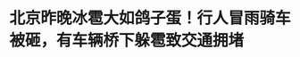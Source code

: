 <!DOCTYPE html>
<html lang="zh-CN">

<head>
    
<title>北京昨晚冰雹大如鸽子蛋！行人冒雨骑车被砸，有车辆桥下躲雹致交通拥堵_腾讯新闻</title>
<meta name="keywords" content="冰雹,北京,北京市气象台,北京市气象局,鸽子蛋,黄色预警信号,交通堵塞">
<meta name="description" content="5月13日晚，北京多地下冰雹，满地都是“鸽子蛋”。有行人冒雨骑车被砸，有车辆桥下躲雹致交通拥堵。还有网友反映不少露天停放车辆挡风玻璃被砸碎，车盖被砸出坑。直径超4厘米！北京多地下冰雹，满地都是“鸽子蛋”。大风+闪电+冰雹北京昨天出现强对流天气13日16时至20时，北京全市平均降水量3.1毫米，城区平均2.2毫米，东北...">
<meta name="author" content="腾讯网">
<meta name="copyright" content="Copyright 1998 - 2025 Tencent. All Rights Reserved">
<meta property="og:type" content="news" />

<meta property="og:title" content="北京昨晚冰雹大如鸽子蛋！行人冒雨骑车被砸，有车辆桥下躲雹致交通拥堵_腾讯新闻" />
<meta property="og:description" content="5月13日晚，北京多地下冰雹，满地都是“鸽子蛋”。有行人冒雨骑车被砸，有车辆桥下躲雹致交通拥堵。还有网友反映不少露天停放车辆挡风玻璃被砸碎，车盖被砸出坑。直径超4厘米！北京多地下冰雹，满地都是“鸽子蛋”。大风+闪电+冰雹北京昨天出现强对流天气13日16时至20时，北京全市平均降水量3.1毫米，城区平均2.2毫米，东北..." />
<meta property="og:url" content="https://news.qq.com/rain/a/20250514A01SN200" />
<meta property="og:image" content="https://inews.gtimg.com/news_ls/OBXAJq_qj9O2r77X1MX7VkSg0hpjJ22ToR6KrS0MOPDkMAA_640330/0" />
<meta property="article:author" content="成都商报红星新闻" />
<meta property="article:published_time" content="2025-05-14 08:07:32" />
<meta property="category" content="weather" />

<meta name="baidu-site-verification" content="jJeIJ5X7pP" />
    <meta charset="utf-8" />
<meta http-equiv="X-UA-Compatible" content="IE=Edge" />
<meta name="viewport" content="width=device-width, initial-scale=1, shrink-to-fit=no" />
<link rel="dns-prefetch" href="mat1.gtimg.com">
<link rel="dns-prefetch" href="i.news.qq.com">
<link rel="shortcut icon" href="https://mat1.gtimg.com/qqcdn/qqindex2021/favicon.ico">
<script nomodule="true" src="https://mat1.gtimg.com/qqcdn/qqindex2021/common-static/20240515201444/core3-37-1.min.js"></script>
<script>
  try {
    if (!window.IntersectionObserver) {
      var observerScript = document.createElement('script');
      observerScript.src = "https://mat1.gtimg.com/qqcdn/qqindex2021/common-static/20241024141058/intersection-observer-polyfill.js";
      document.head.appendChild(observerScript);
    }
  } catch (error) {}
</script>

<script>
  try {
    if (!Element.prototype.scrollTo) {
      var scrollScript = document.createElement('script');
      scrollScript.src = "https://mat1.gtimg.com/qqcdn/qqindex2021/common-static/20241025153001/scroll-behavior-polyfill.js";
      document.head.appendChild(scrollScript);
    }
  } catch (error) {}
</script>
<script>
  try {
    if ('scrollRestoration' in window.history) {
      window.history.scrollRestoration = 'manual';
    }
    window.isPcClient = Boolean(window.electron) && (
      window.navigator.userAgent.indexOf('pc-client') > 0 ||
      window.navigator.userAgent.indexOf('TencentNews') > 0
    );
  } catch {}
</script>
<script>
  try {
    if (window.isPcClient) {
      var bodyStyle = document.createElement('style');
      bodyStyle.innerText = 'body{ zoom: 0.95 }';
      document.head.appendChild(bodyStyle);
    }
  } catch {}
</script>
<script>
  window.DATA = {"url":"https://view.inews.qq.com/a/20250514A01SN200","article_id":"20250514A01SN200","article_type":"0","title":"北京昨晚冰雹大如鸽子蛋！行人冒雨骑车被砸，有车辆桥下躲雹致交通拥堵","desc":"5月13日晚，北京多地下冰雹，满地都是“鸽子蛋”。有行人冒雨骑车被砸，有车辆桥下躲雹致交通拥堵。还有网友反映不少露天停放车辆挡风玻璃被砸碎，车盖被砸出坑。直径超4厘米！北京多地下冰雹，满地都是“鸽子蛋”。大风+闪电+冰雹北京昨天出现强对流天气13日16时至20时，北京全市平均降水量3.1毫米，城区平均2.2毫米，东北...","iNewsRecommendLevel":1,"abstract":"5月13日晚，北京多地下冰雹，满地都是“鸽子蛋”。有行人冒雨骑车被砸，有车辆桥下躲雹致交通拥堵。还有网友反映不少露天停放车辆挡风玻璃被砸碎，车盖被砸出坑。直径超4厘米！北京多地下冰雹，满地都是“鸽子蛋”。大风+闪电+冰雹北京昨天出现强对流天气13日16时至20时，北京全市平均降水量3.1毫米，城区平均2.2毫米，东北...","catalog1":"weather","ad_channel_sign":"news","introduction":"","media":"成都商报红星新闻","media_id":"5082585","pubtime":"2025-05-14 08:07:32","comment_id":"8411628470","political":0,"cmsId":"20250514A01SN200","cms_id":"20250514A01SN200","closeAllAd":0,"closeAllFavorite":false,"originContent":{"directory":{"ai_list":null,"enable":2,"list":null},"text":"\u003c!--NO_AD_ERROR_2--\u003e\u003c!--VIDEO_0--\u003e\u003cP\u003e5月13日晚，北京多地下冰雹，满地都是“鸽子蛋”。有行人冒雨骑车被砸，有车辆桥下躲雹致交通拥堵。还有网友反映不少露天停放车辆挡风玻璃被砸碎，车盖被砸出坑。\u003c/P\u003e\u003cP\u003e\u003c!--IMG_0--\u003e\u003c/P\u003e\u003cP\u003e直径超4厘米！北京多地下冰雹，满地都是“鸽子蛋”。\u003c/P\u003e\u003cP\u003e\u003c!--IMG_1--\u003e\u003c/P\u003e\u003cP\u003e\u003c!--IMG_2--\u003e\u003c/P\u003e\u003cP\u003e\u003c!--IMG_3--\u003e\u003c/P\u003e\u003cP\u003e\u003c!--IMG_4--\u003e\u003c/P\u003e\u003cP\u003e\u003c!--IMG_5--\u003e\u003c/P\u003e\u003cP\u003e\u003c!--IMG_6--\u003e\u003c/P\u003e\u003cP\u003e\u003c!--IMG_7--\u003e\u003c/P\u003e\u003cP\u003e\u003c!--IMG_8--\u003e\u003c/P\u003e\u003cP\u003e\u003c!--IMG_9--\u003e\u003c/P\u003e\u003cP\u003e\u003c!--IMG_10--\u003e\u003c/P\u003e\u003cP\u003e\u003c!--IMG_11--\u003e\u003c/P\u003e\u003cP\u003e\u003c!--IMG_12--\u003e\u003c/P\u003e\u003cP\u003e\u003c!--IMG_13--\u003e\u003c/P\u003e\u003cP\u003e\u003c!--IMG_14--\u003e\u003c/P\u003e\u003c!--PARAGRAPH_0--\u003e\u003c!--NO_AD_0--\u003e\u003cP\u003e\u003cSTRONG\u003e大风+闪电+冰雹\u003c/STRONG\u003e\u003c/P\u003e\u003cP\u003e\u003cSTRONG\u003e北京昨天出现\u003c/STRONG\u003e\u003cSTRONG\u003e\u003c!--SECURE_LINK_BEGIN_0--\u003e强对流天气\u003c!--SECURE_LINK_END_0--\u003e\u003c/STRONG\u003e\u003c/P\u003e\u003cP\u003e\u003c!--IMG_15--\u003e\u003c/P\u003e\u003cP\u003e13日16时至20时，北京全市平均降水量3.1毫米，城区平均2.2毫米，东北部5.8毫米，西北部4.6毫米，西南部1毫米，东南部0.2毫米。最大降水量出现在顺义北孙各庄28.8毫米；最近一小时最大降水量为海淀七王坟18.8毫米。\u003c/P\u003e\u003cP\u003e\u003c!--IMG_16--\u003e\u003c/P\u003e\u003cP\u003e\u003c!--IMG_17--\u003e\u003c/P\u003e\u003c!--PARAGRAPH_1--\u003e\u003c!--NO_AD_1--\u003e\u003cP\u003e北京市气象局官微“气象北京”5月13日20：33的消息，目前强对流回波位于房山北部、门头沟东部、朝阳、丰台、海淀一带，海淀区雷阵雨天气中伴有冰雹，尺寸较大，可能造成雹灾。\u003c/P\u003e\u003cP\u003e多名网友发布的视频显示，当晚21点许，在北京市多条道路上，冰雹如雨点般落下，出于防滑的需要，车辆都在缓慢地行驶。\u003c/P\u003e\u003c!--PARAGRAPH_2--\u003e\u003c!--NO_AD_2--\u003e\u003cP\u003e稍早前，北京市气象台13日15时30分曾发布雷电黄色预警信号：预计13日16时至14日08时，自西向东有雷阵雨天气，局地短时雨强较大，并伴有8级左右短时大风和冰雹，请注意防范。\u003c/P\u003e\u003cP\u003e北京白天气温超30℃，晚间为何下起了冰雹？\u003c/P\u003e\u003cP\u003e@中国气象局当晚这样解释：这是因为，白天较高的气温为冰雹提供了热力驱动的上升气流，而高空冷空气与湿热气流的碰撞则构建了冰雹形成的“冰工厂”。这种“上冷下热”的剧烈对流，加上水汽与动力条件的配合，使得“白天较热，夜间降冰雹”成为可能。此类天气需密切关注短时临近预警，及时采取防护措施。\u003c/P\u003e\u003c!--PARAGRAPH_3--\u003e\u003c!--NO_AD_3--\u003e\u003cP\u003e来源：新闻晨报综合气象北京、北京日报、澎湃新闻、北京时间\u003c/P\u003e\u003c!--NO_AD_4--\u003e\u003c!--PARAGRAPH_4--\u003e","version":"v1"},"originAttribute":{"IMG_0":{"bigOrigUrl":"https://inews.gtimg.com/om_bt/O0Vqet9GOY354yWJSRXV7Vwf2LbIDZRB-goajPizxhHaMAA/0","compressUrl":"https://inews.gtimg.com/om_bt/O0Vqet9GOY354yWJSRXV7Vwf2LbIDZRB-goajPizxhHaMAA/641","desc":"","fullPic":"1","height":480,"imgurl0":"https://inews.gtimg.com/om_bt/O0Vqet9GOY354yWJSRXV7Vwf2LbIDZRB-goajPizxhHaMAA/0","imgurl1000":"https://inews.gtimg.com/om_bt/O0Vqet9GOY354yWJSRXV7Vwf2LbIDZRB-goajPizxhHaMAA/1000","islong":0,"origUrl":"https://inews.gtimg.com/om_bt/O0Vqet9GOY354yWJSRXV7Vwf2LbIDZRB-goajPizxhHaMAA/641","size":101,"style":"width: 100%","thumb":"https://inews.gtimg.com/om_bt/O0Vqet9GOY354yWJSRXV7Vwf2LbIDZRB-goajPizxhHaMAA_181x181s/0","url":"https://inews.gtimg.com/om_bt/O0Vqet9GOY354yWJSRXV7Vwf2LbIDZRB-goajPizxhHaMAA/641","width":641},"IMG_1":{"bigOrigUrl":"https://inews.gtimg.com/om_bt/OOwxcG8sHe-DiCox4myalZ_JpKOKXq__UnCKqOS3K-EaQAA/0","compressUrl":"https://inews.gtimg.com/om_bt/OOwxcG8sHe-DiCox4myalZ_JpKOKXq__UnCKqOS3K-EaQAA/641","desc":"","fullPic":"1","height":1139,"imgurl0":"https://inews.gtimg.com/om_bt/OOwxcG8sHe-DiCox4myalZ_JpKOKXq__UnCKqOS3K-EaQAA/0","imgurl1000":"https://inews.gtimg.com/om_bt/OOwxcG8sHe-DiCox4myalZ_JpKOKXq__UnCKqOS3K-EaQAA/1000","islong":0,"origUrl":"https://inews.gtimg.com/om_bt/OOwxcG8sHe-DiCox4myalZ_JpKOKXq__UnCKqOS3K-EaQAA/641","size":812,"style":"width: 100%","thumb":"https://inews.gtimg.com/om_bt/OOwxcG8sHe-DiCox4myalZ_JpKOKXq__UnCKqOS3K-EaQAA_181x181s/0","url":"https://inews.gtimg.com/om_bt/OOwxcG8sHe-DiCox4myalZ_JpKOKXq__UnCKqOS3K-EaQAA/641","width":641},"IMG_10":{"bigOrigUrl":"https://inews.gtimg.com/om_bt/O4-4D5puBJl2zQY94vT3jNcCszIwoeBxbnZnSAXMJQeHsAA/0","compressUrl":"https://inews.gtimg.com/om_bt/O4-4D5puBJl2zQY94vT3jNcCszIwoeBxbnZnSAXMJQeHsAA/641","desc":"","fullPic":"1","height":1080,"imgurl0":"https://inews.gtimg.com/om_bt/O4-4D5puBJl2zQY94vT3jNcCszIwoeBxbnZnSAXMJQeHsAA/0","imgurl1000":"https://inews.gtimg.com/om_bt/O4-4D5puBJl2zQY94vT3jNcCszIwoeBxbnZnSAXMJQeHsAA/1000","islong":0,"origUrl":"https://inews.gtimg.com/om_bt/O4-4D5puBJl2zQY94vT3jNcCszIwoeBxbnZnSAXMJQeHsAA/641","size":264,"style":"width: 100%","thumb":"https://inews.gtimg.com/om_bt/O4-4D5puBJl2zQY94vT3jNcCszIwoeBxbnZnSAXMJQeHsAA_181x181s/0","url":"https://inews.gtimg.com/om_bt/O4-4D5puBJl2zQY94vT3jNcCszIwoeBxbnZnSAXMJQeHsAA/641","width":608},"IMG_11":{"bigOrigUrl":"https://inews.gtimg.com/om_bt/OY5abhgcWuG8dLsKKCN0n-7PiCrMcNQh3k2i_1GEPfY3YAA/0","compressUrl":"https://inews.gtimg.com/om_bt/OY5abhgcWuG8dLsKKCN0n-7PiCrMcNQh3k2i_1GEPfY3YAA/641","desc":"","fullPic":"1","height":1080,"imgurl0":"https://inews.gtimg.com/om_bt/OY5abhgcWuG8dLsKKCN0n-7PiCrMcNQh3k2i_1GEPfY3YAA/0","imgurl1000":"https://inews.gtimg.com/om_bt/OY5abhgcWuG8dLsKKCN0n-7PiCrMcNQh3k2i_1GEPfY3YAA/1000","islong":0,"origUrl":"https://inews.gtimg.com/om_bt/OY5abhgcWuG8dLsKKCN0n-7PiCrMcNQh3k2i_1GEPfY3YAA/641","size":557,"style":"width: 100%","thumb":"https://inews.gtimg.com/om_bt/OY5abhgcWuG8dLsKKCN0n-7PiCrMcNQh3k2i_1GEPfY3YAA_181x181s/0","url":"https://inews.gtimg.com/om_bt/OY5abhgcWuG8dLsKKCN0n-7PiCrMcNQh3k2i_1GEPfY3YAA/641","width":608},"IMG_12":{"bigOrigUrl":"https://inews.gtimg.com/om_bt/OU5bwcwHR1JbxiPSgPigtx5FbbVdiGnWonLab578UlXncAA/0","compressUrl":"https://inews.gtimg.com/om_bt/OU5bwcwHR1JbxiPSgPigtx5FbbVdiGnWonLab578UlXncAA/641","desc":"","fullPic":"1","height":290,"imgurl0":"https://inews.gtimg.com/om_bt/OU5bwcwHR1JbxiPSgPigtx5FbbVdiGnWonLab578UlXncAA/0","imgurl1000":"https://inews.gtimg.com/om_bt/OU5bwcwHR1JbxiPSgPigtx5FbbVdiGnWonLab578UlXncAA/1000","islong":0,"origUrl":"https://inews.gtimg.com/om_bt/OU5bwcwHR1JbxiPSgPigtx5FbbVdiGnWonLab578UlXncAA/641","size":715,"style":"width: 100%","thumb":"https://inews.gtimg.com/om_bt/OU5bwcwHR1JbxiPSgPigtx5FbbVdiGnWonLab578UlXncAA_181x181s/0","url":"https://inews.gtimg.com/om_bt/OU5bwcwHR1JbxiPSgPigtx5FbbVdiGnWonLab578UlXncAA/641","width":641},"IMG_13":{"bigOrigUrl":"https://inews.gtimg.com/om_bt/OKvZgadDTLOs5a8NTDmIuKdx6CZpWEsu9uCeRKX0k4EOcAA/0","compressUrl":"https://inews.gtimg.com/om_bt/OKvZgadDTLOs5a8NTDmIuKdx6CZpWEsu9uCeRKX0k4EOcAA/641","desc":"","fullPic":"1","height":855,"imgurl0":"https://inews.gtimg.com/om_bt/OKvZgadDTLOs5a8NTDmIuKdx6CZpWEsu9uCeRKX0k4EOcAA/0","imgurl1000":"https://inews.gtimg.com/om_bt/OKvZgadDTLOs5a8NTDmIuKdx6CZpWEsu9uCeRKX0k4EOcAA/1000","islong":0,"origUrl":"https://inews.gtimg.com/om_bt/OKvZgadDTLOs5a8NTDmIuKdx6CZpWEsu9uCeRKX0k4EOcAA/641","size":556,"style":"width: 100%","thumb":"https://inews.gtimg.com/om_bt/OKvZgadDTLOs5a8NTDmIuKdx6CZpWEsu9uCeRKX0k4EOcAA_181x181s/0","url":"https://inews.gtimg.com/om_bt/OKvZgadDTLOs5a8NTDmIuKdx6CZpWEsu9uCeRKX0k4EOcAA/641","width":641},"IMG_14":{"bigOrigUrl":"https://inews.gtimg.com/om_bt/OHT-VK2hVcRmCpFiAzBfCVAkpzLxrBn-cyH1iwynWrpTEAA/0","compressUrl":"https://inews.gtimg.com/om_bt/OHT-VK2hVcRmCpFiAzBfCVAkpzLxrBn-cyH1iwynWrpTEAA/641","desc":"","fullPic":"1","height":714,"imgurl0":"https://inews.gtimg.com/om_bt/OHT-VK2hVcRmCpFiAzBfCVAkpzLxrBn-cyH1iwynWrpTEAA/0","imgurl1000":"https://inews.gtimg.com/om_bt/OHT-VK2hVcRmCpFiAzBfCVAkpzLxrBn-cyH1iwynWrpTEAA/1000","islong":0,"origUrl":"https://inews.gtimg.com/om_bt/OHT-VK2hVcRmCpFiAzBfCVAkpzLxrBn-cyH1iwynWrpTEAA/641","size":613,"style":"width: 100%","thumb":"https://inews.gtimg.com/om_bt/OHT-VK2hVcRmCpFiAzBfCVAkpzLxrBn-cyH1iwynWrpTEAA_181x181s/0","url":"https://inews.gtimg.com/om_bt/OHT-VK2hVcRmCpFiAzBfCVAkpzLxrBn-cyH1iwynWrpTEAA/641","width":641},"IMG_15":{"bigOrigUrl":"https://inews.gtimg.com/om_bt/OFtPefnATn-Y9cmzSD0CUqCg0Fzf-oWHvWtO2xD7PJJZgAA/0","compressUrl":"https://inews.gtimg.com/om_bt/OFtPefnATn-Y9cmzSD0CUqCg0Fzf-oWHvWtO2xD7PJJZgAA/641","desc":"","fullPic":"1","height":361,"imgurl0":"https://inews.gtimg.com/om_bt/OFtPefnATn-Y9cmzSD0CUqCg0Fzf-oWHvWtO2xD7PJJZgAA/0","imgurl1000":"https://inews.gtimg.com/om_bt/OFtPefnATn-Y9cmzSD0CUqCg0Fzf-oWHvWtO2xD7PJJZgAA/1000","islong":0,"origUrl":"https://inews.gtimg.com/om_bt/OFtPefnATn-Y9cmzSD0CUqCg0Fzf-oWHvWtO2xD7PJJZgAA/641","size":339,"style":"width: 100%","thumb":"https://inews.gtimg.com/om_bt/OFtPefnATn-Y9cmzSD0CUqCg0Fzf-oWHvWtO2xD7PJJZgAA_181x181s/0","url":"https://inews.gtimg.com/om_bt/OFtPefnATn-Y9cmzSD0CUqCg0Fzf-oWHvWtO2xD7PJJZgAA/641","width":641},"IMG_16":{"bigOrigUrl":"https://inews.gtimg.com/om_bt/O74B5j4f-F84MTgV8GwxQnL7leABGeTQOezZaadW1TzY8AA/0","compressUrl":"https://inews.gtimg.com/om_bt/O74B5j4f-F84MTgV8GwxQnL7leABGeTQOezZaadW1TzY8AA/641","desc":"","fullPic":"1","height":480,"imgurl0":"https://inews.gtimg.com/om_bt/O74B5j4f-F84MTgV8GwxQnL7leABGeTQOezZaadW1TzY8AA/0","imgurl1000":"https://inews.gtimg.com/om_bt/O74B5j4f-F84MTgV8GwxQnL7leABGeTQOezZaadW1TzY8AA/1000","islong":0,"origUrl":"https://inews.gtimg.com/om_bt/O74B5j4f-F84MTgV8GwxQnL7leABGeTQOezZaadW1TzY8AA/641","size":928,"style":"width: 100%","thumb":"https://inews.gtimg.com/om_bt/O74B5j4f-F84MTgV8GwxQnL7leABGeTQOezZaadW1TzY8AA_181x181s/0","url":"https://inews.gtimg.com/om_bt/O74B5j4f-F84MTgV8GwxQnL7leABGeTQOezZaadW1TzY8AA/641","width":641},"IMG_17":{"bigOrigUrl":"https://inews.gtimg.com/om_bt/O0-8JmcYOVenHCcUdsZj4uMG_1ELYc5JVfU3MprAicxI8AA/0","compressUrl":"https://inews.gtimg.com/om_bt/O0-8JmcYOVenHCcUdsZj4uMG_1ELYc5JVfU3MprAicxI8AA/641","desc":"","fullPic":"1","height":641,"imgurl0":"https://inews.gtimg.com/om_bt/O0-8JmcYOVenHCcUdsZj4uMG_1ELYc5JVfU3MprAicxI8AA/0","imgurl1000":"https://inews.gtimg.com/om_bt/O0-8JmcYOVenHCcUdsZj4uMG_1ELYc5JVfU3MprAicxI8AA/1000","islong":0,"origUrl":"https://inews.gtimg.com/om_bt/O0-8JmcYOVenHCcUdsZj4uMG_1ELYc5JVfU3MprAicxI8AA/641","size":699,"style":"width: 100%","thumb":"https://inews.gtimg.com/om_bt/O0-8JmcYOVenHCcUdsZj4uMG_1ELYc5JVfU3MprAicxI8AA_181x181s/0","url":"https://inews.gtimg.com/om_bt/O0-8JmcYOVenHCcUdsZj4uMG_1ELYc5JVfU3MprAicxI8AA/641","width":641},"IMG_2":{"bigOrigUrl":"https://inews.gtimg.com/om_bt/O2jpVwh1PZz55kdcKBk_EnkldZfcB2Vrrf-qLtkuiqhdoAA/0","compressUrl":"https://inews.gtimg.com/om_bt/O2jpVwh1PZz55kdcKBk_EnkldZfcB2Vrrf-qLtkuiqhdoAA/641","desc":"","fullPic":"1","height":641,"imgurl0":"https://inews.gtimg.com/om_bt/O2jpVwh1PZz55kdcKBk_EnkldZfcB2Vrrf-qLtkuiqhdoAA/0","imgurl1000":"https://inews.gtimg.com/om_bt/O2jpVwh1PZz55kdcKBk_EnkldZfcB2Vrrf-qLtkuiqhdoAA/1000","islong":0,"origUrl":"https://inews.gtimg.com/om_bt/O2jpVwh1PZz55kdcKBk_EnkldZfcB2Vrrf-qLtkuiqhdoAA/641","size":41,"style":"width: 100%","thumb":"https://inews.gtimg.com/om_bt/O2jpVwh1PZz55kdcKBk_EnkldZfcB2Vrrf-qLtkuiqhdoAA_181x181s/0","url":"https://inews.gtimg.com/om_bt/O2jpVwh1PZz55kdcKBk_EnkldZfcB2Vrrf-qLtkuiqhdoAA/641","width":641},"IMG_3":{"bigOrigUrl":"https://inews.gtimg.com/om_bt/OzbBDbE-QNtE_QaNaxcWl2pZq2bpPVeZ08I4gVEYGYSQEAA/0","compressUrl":"https://inews.gtimg.com/om_bt/OzbBDbE-QNtE_QaNaxcWl2pZq2bpPVeZ08I4gVEYGYSQEAA/641","desc":"","fullPic":"1","height":855,"imgurl0":"https://inews.gtimg.com/om_bt/OzbBDbE-QNtE_QaNaxcWl2pZq2bpPVeZ08I4gVEYGYSQEAA/0","imgurl1000":"https://inews.gtimg.com/om_bt/OzbBDbE-QNtE_QaNaxcWl2pZq2bpPVeZ08I4gVEYGYSQEAA/1000","islong":0,"origUrl":"https://inews.gtimg.com/om_bt/OzbBDbE-QNtE_QaNaxcWl2pZq2bpPVeZ08I4gVEYGYSQEAA/641","size":399,"style":"width: 100%","thumb":"https://inews.gtimg.com/om_bt/OzbBDbE-QNtE_QaNaxcWl2pZq2bpPVeZ08I4gVEYGYSQEAA_181x181s/0","url":"https://inews.gtimg.com/om_bt/OzbBDbE-QNtE_QaNaxcWl2pZq2bpPVeZ08I4gVEYGYSQEAA/641","width":641},"IMG_4":{"bigOrigUrl":"https://inews.gtimg.com/om_bt/O1o4T2ovAF-1hrq13VFHi_thVTOsVWoDgDYHSqmYIHSQgAA/0","compressUrl":"https://inews.gtimg.com/om_bt/O1o4T2ovAF-1hrq13VFHi_thVTOsVWoDgDYHSqmYIHSQgAA/641","desc":"","fullPic":"1","height":1080,"imgurl0":"https://inews.gtimg.com/om_bt/O1o4T2ovAF-1hrq13VFHi_thVTOsVWoDgDYHSqmYIHSQgAA/0","imgurl1000":"https://inews.gtimg.com/om_bt/O1o4T2ovAF-1hrq13VFHi_thVTOsVWoDgDYHSqmYIHSQgAA/1000","islong":0,"origUrl":"https://inews.gtimg.com/om_bt/O1o4T2ovAF-1hrq13VFHi_thVTOsVWoDgDYHSqmYIHSQgAA/641","size":465,"style":"width: 100%","thumb":"https://inews.gtimg.com/om_bt/O1o4T2ovAF-1hrq13VFHi_thVTOsVWoDgDYHSqmYIHSQgAA_181x181s/0","url":"https://inews.gtimg.com/om_bt/O1o4T2ovAF-1hrq13VFHi_thVTOsVWoDgDYHSqmYIHSQgAA/641","width":490},"IMG_5":{"bigOrigUrl":"https://inews.gtimg.com/om_bt/OPAHZxt34BCSPc-3k6_MmX3SLqJemTl2aUuQXyGIVx77sAA/0","compressUrl":"https://inews.gtimg.com/om_bt/OPAHZxt34BCSPc-3k6_MmX3SLqJemTl2aUuQXyGIVx77sAA/641","desc":"","fullPic":"1","height":855,"imgurl0":"https://inews.gtimg.com/om_bt/OPAHZxt34BCSPc-3k6_MmX3SLqJemTl2aUuQXyGIVx77sAA/0","imgurl1000":"https://inews.gtimg.com/om_bt/OPAHZxt34BCSPc-3k6_MmX3SLqJemTl2aUuQXyGIVx77sAA/1000","islong":0,"origUrl":"https://inews.gtimg.com/om_bt/OPAHZxt34BCSPc-3k6_MmX3SLqJemTl2aUuQXyGIVx77sAA/641","size":192,"style":"width: 100%","thumb":"https://inews.gtimg.com/om_bt/OPAHZxt34BCSPc-3k6_MmX3SLqJemTl2aUuQXyGIVx77sAA_181x181s/0","url":"https://inews.gtimg.com/om_bt/OPAHZxt34BCSPc-3k6_MmX3SLqJemTl2aUuQXyGIVx77sAA/641","width":641},"IMG_6":{"bigOrigUrl":"https://inews.gtimg.com/om_bt/Ooy35f5Elau_RWNG_84pRjw-NLQJLphFTz9kigHsZzWG8AA/0","compressUrl":"https://inews.gtimg.com/om_bt/Ooy35f5Elau_RWNG_84pRjw-NLQJLphFTz9kigHsZzWG8AA/641","desc":"","fullPic":"1","height":734,"imgurl0":"https://inews.gtimg.com/om_bt/Ooy35f5Elau_RWNG_84pRjw-NLQJLphFTz9kigHsZzWG8AA/0","imgurl1000":"https://inews.gtimg.com/om_bt/Ooy35f5Elau_RWNG_84pRjw-NLQJLphFTz9kigHsZzWG8AA/1000","islong":0,"origUrl":"https://inews.gtimg.com/om_bt/Ooy35f5Elau_RWNG_84pRjw-NLQJLphFTz9kigHsZzWG8AA/641","size":386,"style":"width: 100%","thumb":"https://inews.gtimg.com/om_bt/Ooy35f5Elau_RWNG_84pRjw-NLQJLphFTz9kigHsZzWG8AA_181x181s/0","url":"https://inews.gtimg.com/om_bt/Ooy35f5Elau_RWNG_84pRjw-NLQJLphFTz9kigHsZzWG8AA/641","width":641},"IMG_7":{"bigOrigUrl":"https://inews.gtimg.com/om_bt/Ov5mD3ni-4Z-5-klwOPtaYHpdScTxREpVP0AQWpAtCXPwAA/0","compressUrl":"https://inews.gtimg.com/om_bt/Ov5mD3ni-4Z-5-klwOPtaYHpdScTxREpVP0AQWpAtCXPwAA/641","desc":"","fullPic":"1","height":290,"imgurl0":"https://inews.gtimg.com/om_bt/Ov5mD3ni-4Z-5-klwOPtaYHpdScTxREpVP0AQWpAtCXPwAA/0","imgurl1000":"https://inews.gtimg.com/om_bt/Ov5mD3ni-4Z-5-klwOPtaYHpdScTxREpVP0AQWpAtCXPwAA/1000","islong":0,"origUrl":"https://inews.gtimg.com/om_bt/Ov5mD3ni-4Z-5-klwOPtaYHpdScTxREpVP0AQWpAtCXPwAA/641","size":368,"style":"width: 100%","thumb":"https://inews.gtimg.com/om_bt/Ov5mD3ni-4Z-5-klwOPtaYHpdScTxREpVP0AQWpAtCXPwAA_181x181s/0","url":"https://inews.gtimg.com/om_bt/Ov5mD3ni-4Z-5-klwOPtaYHpdScTxREpVP0AQWpAtCXPwAA/641","width":641},"IMG_8":{"bigOrigUrl":"https://inews.gtimg.com/om_bt/ORUizYURz46DDilwa3hkrBRYW7XrTkca966U-9HwUamQ4AA/0","compressUrl":"https://inews.gtimg.com/om_bt/ORUizYURz46DDilwa3hkrBRYW7XrTkca966U-9HwUamQ4AA/641","desc":"","fullPic":"1","height":1080,"imgurl0":"https://inews.gtimg.com/om_bt/ORUizYURz46DDilwa3hkrBRYW7XrTkca966U-9HwUamQ4AA/0","imgurl1000":"https://inews.gtimg.com/om_bt/ORUizYURz46DDilwa3hkrBRYW7XrTkca966U-9HwUamQ4AA/1000","islong":0,"origUrl":"https://inews.gtimg.com/om_bt/ORUizYURz46DDilwa3hkrBRYW7XrTkca966U-9HwUamQ4AA/641","size":485,"style":"width: 100%","thumb":"https://inews.gtimg.com/om_bt/ORUizYURz46DDilwa3hkrBRYW7XrTkca966U-9HwUamQ4AA_181x181s/0","url":"https://inews.gtimg.com/om_bt/ORUizYURz46DDilwa3hkrBRYW7XrTkca966U-9HwUamQ4AA/641","width":490},"IMG_9":{"bigOrigUrl":"https://inews.gtimg.com/om_bt/OyxWBLYzYyCbgRDiLI7Id-XM8Oiq4IXgau_qu3-h-DyCUAA/0","compressUrl":"https://inews.gtimg.com/om_bt/OyxWBLYzYyCbgRDiLI7Id-XM8Oiq4IXgau_qu3-h-DyCUAA/641","desc":"","fullPic":"1","height":361,"imgurl0":"https://inews.gtimg.com/om_bt/OyxWBLYzYyCbgRDiLI7Id-XM8Oiq4IXgau_qu3-h-DyCUAA/0","imgurl1000":"https://inews.gtimg.com/om_bt/OyxWBLYzYyCbgRDiLI7Id-XM8Oiq4IXgau_qu3-h-DyCUAA/1000","islong":0,"origUrl":"https://inews.gtimg.com/om_bt/OyxWBLYzYyCbgRDiLI7Id-XM8Oiq4IXgau_qu3-h-DyCUAA/641","size":444,"style":"width: 100%","thumb":"https://inews.gtimg.com/om_bt/OyxWBLYzYyCbgRDiLI7Id-XM8Oiq4IXgau_qu3-h-DyCUAA_181x181s/0","url":"https://inews.gtimg.com/om_bt/OyxWBLYzYyCbgRDiLI7Id-XM8Oiq4IXgau_qu3-h-DyCUAA/641","width":641},"VIDEO_0":{"asDownloader":"","asSensitiveNormal":"","aspect":"0.56","card":{"chlid":"5746894","chlname":"直播海南","desc":"直播君为海南广播电视总台旗下王牌民生新闻栏目《直播海南》官方企鹅号，栏目以“弘扬正气，传递爱心”为节目宗旨，为公众提供最新、最快、最权威的新闻资讯，当之无愧是海南最具影响力的新闻品牌！","icon":"http://inews.gtimg.com/newsapp_ls/0/13831261075_200200/0","msgEntry":1,"uin":"ecbd93fab3a9768e0749885a5da88e9c58","update_frequency":"0","vip_desc":"海南广播电视总台《直播海南》栏目官方账号","vip_icon_night":"http://inews.gtimg.com/newsapp_ls/0/14876049528/0","vip_place":"left","vip_type":"30013","vip_icon":"http://inews.gtimg.com/newsapp_ls/0/14876049251/0","vip_type_new":"30013","suid":"8QMf2ntf74AdvDvZ","liveInfo":{"roomID":"1413969668","roomStatus":"2"},"cpLevel":2},"desc":"有一种绝望，是桥洞在眼前却进不去！突降冰雹，多辆车在高架桥下躲避！后方车辆狂按喇叭，想能挤出容身之地！拍摄者：事后发现车上...","duration":"00:19","height":360,"id":"20250514V02LXQ00","img":"https://puui.qpic.cn/vpic_cover/k11410w3pwc/k11410w3pwc_hz.jpg/0","jumpword":"","playmode":1,"playurl":"http://inews.qq.com/webVideo?vid=k11410w3pwc\u0026img=https%3A%2F%2Fpuui.qpic.cn%2Fvpic_cover%2Fk11410w3pwc%2Fk11410w3pwc_hz.jpg%2F0\u0026appver=16.7.1_qqcom_7.2.40","screenType":-1,"style":"","title":"有一种绝望，是桥洞在眼前却进不去！突降冰雹，多辆车在高架桥下躲避！后方车辆狂按喇叭，想能挤出容身之地！拍摄者：事后发现车上...","vid":"k11410w3pwc","videosourcetype":1,"width":640}},"selfDeclare":{},"userAddress":"四川","card":{"chlid":"5082585","chlname":"成都商报红星新闻","desc":"成都传媒集团旗下的新媒体平台。在这里，你能体会深度、看到态度、感受温度。","icon":"http://inews.gtimg.com/newsapp_ls/0/15492913695_200200/0","msgEntry":1,"uin":"ec4e2b1e5379676f6cbe2aad47ff8c73d5","update_frequency":"0","vip_desc":"成都商报红星新闻官方账号","vip_icon_night":"http://inews.gtimg.com/newsapp_ls/0/14876049528/0","vip_place":"left","vip_type":"30013","vip_icon":"http://inews.gtimg.com/newsapp_ls/0/14876049251/0","vip_type_new":"30013","suid":"8QMW235U5YQeuzo=","liveInfo":{"roomID":"1381546010","roomStatus":"2"},"cpLevel":1},"interationCount":{"like":3,"collect":0,"share":37},"payment_info":{},"article_is_pay":false,"payment_column_info_v1":{"is_column_pay":false,"read_count_all":0},"tag_info_item":null,"contentWordsNum":573,"extraProperty":{"FeedbackDetailDisableInsert":1,"zanSkinType":""},"relateWelfare":{},"aiSwitch":true,"isOversize":false,"videoArr":[]};
</script>
<script>
  window.channelInfo = {"channelConfig":{"channelNav":[{"_auto_id":"1","active_alien_img":"","alien_img":"","channel_id":"news_news_home","is_local":"0","link":"https://www.qq.com","name_cn":"首页","name_en":"home"},{"_auto_id":"2","active_alien_img":"","alien_img":"","channel_id":"news_news_top","is_local":"0","link":"","name_cn":"要闻","name_en":"news"},{"_auto_id":"4","active_alien_img":"","alien_img":"","channel_id":"news_news_bj","is_local":"1","link":"","name_cn":"北京","name_en":"bj"},{"_auto_id":"5","active_alien_img":"","alien_img":"","channel_id":"news_news_finance","is_local":"0","link":"","name_cn":"财经","name_en":"finance"},{"_auto_id":"6","active_alien_img":"","alien_img":"","channel_id":"news_news_tech","is_local":"0","link":"","name_cn":"科技","name_en":"tech"},{"_auto_id":"7","active_alien_img":"","alien_img":"","channel_id":"tv","is_local":"0","link":"https://v.qq.com/channel/tv/?ptag=qqnews","name_cn":"电视剧","name_en":"tv"},{"_auto_id":"8","active_alien_img":"","alien_img":"","channel_id":"news_news_qa","is_local":"0","link":"","name_cn":"热问","name_en":"qa"},{"_auto_id":"9","active_alien_img":"","alien_img":"","channel_id":"news_news_ent","is_local":"0","link":"","name_cn":"娱乐","name_en":"ent"},{"_auto_id":"10","active_alien_img":"","alien_img":"","channel_id":"variety","is_local":"0","link":"https://v.qq.com/channel/variety/?ptag=qqnews","name_cn":"综艺","name_en":"variety"},{"_auto_id":"11","active_alien_img":"","alien_img":"","channel_id":"news_news_sports","is_local":"0","link":"","name_cn":"体育","name_en":"sports"},{"_auto_id":"13","active_alien_img":"","alien_img":"","channel_id":"news_news_nba","is_local":"0","link":"","name_cn":"NBA","name_en":"nba"},{"_auto_id":"14","active_alien_img":"","alien_img":"","channel_id":"news_news_world","is_local":"0","link":"","name_cn":"国际","name_en":"world"},{"_auto_id":"15","active_alien_img":"","alien_img":"","channel_id":"news_news_mil","is_local":"0","link":"","name_cn":"军事","name_en":"milite"},{"_auto_id":"16","active_alien_img":"","alien_img":"","channel_id":"news_news_auto","is_local":"0","link":"","name_cn":"汽车","name_en":"auto"},{"_auto_id":"17","active_alien_img":"","alien_img":"","channel_id":"news_news_house","is_local":"0","link":"","name_cn":"房产","name_en":"house"},{"_auto_id":"18","active_alien_img":"","alien_img":"","channel_id":"news_news_edu","is_local":"0","link":"","name_cn":"教育","name_en":"edu"},{"_auto_id":"19","active_alien_img":"","alien_img":"","channel_id":"news_news_antip","is_local":"0","link":"","name_cn":"健康","name_en":"health"},{"_auto_id":"20","active_alien_img":"","alien_img":"","channel_id":"news_news_video","is_local":"0","link":"","name_cn":"视频","name_en":"video"},{"_auto_id":"21","active_alien_img":"","alien_img":"","channel_id":"news_news_game","is_local":"0","link":"","name_cn":"游戏","name_en":"games"},{"_auto_id":"22","active_alien_img":"","alien_img":"","channel_id":"news_news_nchupin","is_local":"0","link":"","name_cn":"眼界","name_en":"chupin"},{"_auto_id":"24","active_alien_img":"","alien_img":"","channel_id":"news_news_football","is_local":"0","link":"","name_cn":"足球","name_en":"football"},{"_auto_id":"25","active_alien_img":"","alien_img":"","channel_id":"news_news_kepu","is_local":"0","link":"","name_cn":"科学","name_en":"kepu"},{"_auto_id":"26","active_alien_img":"","alien_img":"","channel_id":"news_news_digi","is_local":"0","link":"","name_cn":"数码","name_en":"digi"},{"_auto_id":"28","active_alien_img":"","alien_img":"","channel_id":"ymzx","is_local":"0","link":"https://gamer.qq.com/v2/cloudgame/game/96897?ichannel=txxwpc0Ftxxwpc1","name_cn":"元梦之星","name_en":"news_news_ymzx"},{"_auto_id":"31","active_alien_img":"","alien_img":"","channel_id":"movie","is_local":"0","link":"https://v.qq.com/channel/movie/?ptag=qqnews","name_cn":"电影","name_en":"movie"},{"_auto_id":"32","active_alien_img":"","alien_img":"","channel_id":"news_news_esport","is_local":"0","link":"","name_cn":"电竞","name_en":"esport"},{"_auto_id":"34","active_alien_img":"","alien_img":"","channel_id":"news_news_history","is_local":"0","link":"","name_cn":"历史","name_en":"history"},{"_auto_id":"35","active_alien_img":"","alien_img":"","channel_id":"news_news_baby","is_local":"0","link":"","name_cn":"育儿","name_en":"baby"},{"_auto_id":"36","active_alien_img":"","alien_img":"","channel_id":"hbjy","is_local":"0","link":"https://gp.qq.com/act/a20250421mnqlx/news.shtml","name_cn":"和平精英","name_en":"news_news_hbjy"},{"_auto_id":"37","active_alien_img":"","alien_img":"","channel_id":"cloud_gamer","is_local":"0","link":"https://gamer.qq.com/?ichannel=txxwpc0Ftxxwpc1","name_cn":"云游戏","name_en":"cloud_gamer"},{"_auto_id":"38","active_alien_img":"","alien_img":"","channel_id":"news_news_lic","is_local":"0","link":"","name_cn":"理财","name_en":"finance_licai"},{"_auto_id":"39","active_alien_img":"","alien_img":"","channel_id":"news_news_istock","is_local":"0","link":"","name_cn":"股票","name_en":"finance_stock"},{"_auto_id":"40","active_alien_img":"","alien_img":"","channel_id":"ren_min_shi_pin","is_local":"0","link":"https://news.qq.com/omn/author/8QMd3Hld74cbujbY?tab=om_video","name_cn":"人民视频","name_en":"ren_min_shi_pin"},{"_auto_id":"41","active_alien_img":"","alien_img":"","channel_id":"news_news_weather","is_local":"0","link":"https://tianqi.qq.com/index.htm","name_cn":"天气","name_en":"weather"}]}};
</script>
<script>
  window.articleConfig = {"rightConfig":[{"_auto_id":"1","category_key":"default","modules":"{\"moduleList\":[{\"title\":\"作者其他文章\",\"id\":\"user_article\"},{\"title\":\"精选视频\",\"id\":\"video_album\",\"videoType\":\"tag\",\"videoId\":\"aUepxrtchGM=\",\"isSticky\":0},{\"title\":\"下载条\",\"id\":\"download_banner\",\"isSticky\":1},{\"title\":\"热点榜\",\"id\":\"hot_rank_list\",\"isSticky\":1},{\"title\":\"广告推广\",\"id\":\"ssp_ad_module\",\"category\":\"ad_ssp\",\"loid\":\"109\",\"isSticky\":1},{\"title\":\"广告推广位\",\"id\":\"c2s_ad_module\",\"category\":\"right_c2s\",\"path\":\"QQcom_all_Rectangle-1|QQcom_all_Rectangle-2|QQcom_all_Rectangle-3\",\"isSticky\":1}]}"},{"_auto_id":"2","category_key":"ent","modules":"{\"moduleList\":[{\"title\":\"作者其他文章\",\"id\":\"user_article\"},{\"title\":\"精选视频\",\"id\":\"video_album\",\"videoType\":\"tag\",\"videoId\":\"aUepxrtchGM=\"},{\"title\":\"下载条\",\"id\":\"download_banner\",\"isSticky\":1},{\"title\":\"热点榜\",\"id\":\"hot_rank_list\",\"isSticky\":1},{\"title\":\"广告推广\",\"id\":\"ssp_ad_module\",\"category\":\"ad_ssp\",\"loid\":\"109\",\"isSticky\":1},{\"title\":\"广告推广\",\"id\":\"ssp_ad_module\",\"category\":\"ad_ssp\",\"loid\":\"117\",\"isSticky\":1}]}"},{"_auto_id":"3","category_key":"game","modules":"{\"moduleList\":[{\"title\":\"作者其他文章\",\"id\":\"user_article\"},{\"title\":\"精选视频\",\"id\":\"video_album\",\"videoType\":\"tag\",\"videoId\":\"aUepxrtchGM=\"},{\"title\":\"热门游戏\",\"id\":\"recommend_game\",\"isSticky\":0},{\"title\":\"下载条\",\"id\":\"download_banner\",\"isSticky\":1},{\"title\":\"热点榜\",\"id\":\"hot_rank_list\",\"isSticky\":1},{\"title\":\"广告推广\",\"id\":\"ssp_ad_module\",\"category\":\"ad_ssp\",\"loid\":\"109\",\"isSticky\":1},{\"title\":\"广告推广位\",\"id\":\"c2s_ad_module\",\"category\":\"right_c2s\",\"path\":\"QQcom_all_Rectangle-1|QQcom_all_Rectangle-2|QQcom_all_Rectangle-3\",\"isSticky\":1}]}"},{"_auto_id":"4","category_key":"tech","modules":"{\"moduleList\":[{\"title\":\"作者其他文章\",\"id\":\"user_article\"},{\"title\":\"精选视频\",\"id\":\"video_album\",\"videoType\":\"tag\",\"videoId\":\"aUepxrtchGM=\"},{\"title\":\"下载条\",\"id\":\"download_banner\",\"isSticky\":1},{\"title\":\"热点榜\",\"id\":\"hot_rank_list\",\"isSticky\":1},{\"title\":\"广告推广\",\"id\":\"ssp_ad_module\",\"category\":\"ad_ssp\",\"loid\":\"109\",\"isSticky\":1},{\"title\":\"广告推广位\",\"id\":\"c2s_ad_module\",\"category\":\"right_c2s\",\"path\":\"QQcom_all_Rectangle-1|QQcom_all_Rectangle-2|QQcom_all_Rectangle-3\",\"isSticky\":1}]}"},{"_auto_id":"5","category_key":"finance","modules":"{\"moduleList\":[{\"title\":\"作者其他文章\",\"id\":\"user_article\"},{\"title\":\"精选视频\",\"id\":\"video_album\",\"videoType\":\"tag\",\"videoId\":\"aUepxrtchGM=\"},{\"title\":\"下载条\",\"id\":\"download_banner\",\"isSticky\":1},{\"title\":\"热点榜\",\"id\":\"hot_rank_list\",\"isSticky\":1},{\"title\":\"广告推广\",\"id\":\"ssp_ad_module\",\"category\":\"ad_ssp\",\"loid\":\"109\",\"isSticky\":1},{\"title\":\"广告推广位\",\"id\":\"c2s_ad_module\",\"category\":\"right_c2s\",\"path\":\"QQcom_all_Rectangle-1|QQcom_all_Rectangle-2|QQcom_all_Rectangle-3\",\"isSticky\":1}]}"},{"_auto_id":"6","category_key":"news","modules":"{\"moduleList\":[{\"title\":\"作者其他文章\",\"id\":\"user_article\"},{\"title\":\"精选视频\",\"id\":\"video_album\",\"videoType\":\"tag\",\"videoId\":\"aUepxrtchGM=\"},{\"title\":\"下载条\",\"id\":\"download_banner\",\"isSticky\":1},{\"title\":\"热点榜\",\"id\":\"hot_rank_list\",\"isSticky\":1},{\"title\":\"广告推广\",\"id\":\"ssp_ad_module\",\"category\":\"ad_ssp\",\"loid\":\"109\",\"isSticky\":1},{\"title\":\"广告推广位\",\"id\":\"c2s_ad_module\",\"category\":\"right_c2s\",\"path\":\"QQcom_all_Rectangle-1|QQcom_all_Rectangle-2|QQcom_all_Rectangle-3\",\"isSticky\":1}]}"},{"_auto_id":"7","category_key":"fashion","modules":"{\"moduleList\":[{\"title\":\"作者其他文章\",\"id\":\"user_article\"},{\"title\":\"精选视频\",\"id\":\"video_album\",\"videoType\":\"tag\",\"videoId\":\"aUepxrtchGM=\"},{\"title\":\"下载条\",\"id\":\"download_banner\",\"isSticky\":1},{\"title\":\"热点榜\",\"id\":\"hot_rank_list\",\"isSticky\":1},{\"title\":\"广告推广\",\"id\":\"ssp_ad_module\",\"category\":\"ad_ssp\",\"loid\":\"109\",\"isSticky\":1},{\"title\":\"广告推广位\",\"id\":\"c2s_ad_module\",\"category\":\"right_c2s\",\"path\":\"QQcom_all_Rectangle-1|QQcom_all_Rectangle-2|QQcom_all_Rectangle-3\",\"isSticky\":1}]}"},{"_auto_id":"8","category_key":"sports","modules":"{\"moduleList\":[{\"title\":\"作者其他文章\",\"id\":\"user_article\"},{\"title\":\"精选视频\",\"id\":\"video_album\",\"videoType\":\"tag\",\"videoId\":\"aUepxrtchGM=\"},{\"title\":\"下载条\",\"id\":\"download_banner\",\"isSticky\":1},{\"title\":\"热点榜\",\"id\":\"hot_rank_list\",\"isSticky\":1},{\"title\":\"广告推广\",\"id\":\"ssp_ad_module\",\"category\":\"ad_ssp\",\"loid\":\"109\",\"isSticky\":1},{\"title\":\"广告推广位\",\"id\":\"c2s_ad_module\",\"category\":\"right_c2s\",\"path\":\"QQcom_all_Rectangle-1|QQcom_all_Rectangle-2|QQcom_all_Rectangle-3\",\"isSticky\":1}]}"},{"_auto_id":"9","category_key":"health","modules":"{\"moduleList\":[{\"title\":\"作者其他文章\",\"id\":\"user_article\"},{\"title\":\"精选视频\",\"id\":\"video_album\",\"videoType\":\"tag\",\"videoId\":\"aUepxrtchGM=\"},{\"title\":\"下载条\",\"id\":\"download_banner\",\"isSticky\":1},{\"title\":\"热点榜\",\"id\":\"hot_rank_list\",\"isSticky\":1},{\"title\":\"广告推广\",\"id\":\"ssp_ad_module\",\"category\":\"ad_ssp\",\"loid\":\"109\",\"isSticky\":1},{\"title\":\"广告推广位\",\"id\":\"c2s_ad_module\",\"category\":\"right_c2s\",\"path\":\"QQcom_all_Rectangle-1|QQcom_all_Rectangle-2|QQcom_all_Rectangle-3\",\"isSticky\":1}]}"},{"_auto_id":"10","category_key":"nba","modules":"{\"moduleList\":[{\"title\":\"作者其他文章\",\"id\":\"user_article\"},{\"title\":\"精选视频\",\"id\":\"video_album\",\"videoType\":\"tag\",\"videoId\":\"aUepxrtchGM=\"},{\"title\":\"下载条\",\"id\":\"download_banner\",\"isSticky\":1},{\"title\":\"热点榜\",\"id\":\"hot_rank_list\",\"isSticky\":1},{\"title\":\"广告推广\",\"id\":\"ssp_ad_module\",\"category\":\"ad_ssp\",\"loid\":\"109\",\"isSticky\":1},{\"title\":\"广告推广位\",\"id\":\"c2s_ad_module\",\"category\":\"right_c2s\",\"path\":\"QQcom_all_Rectangle-1|QQcom_all_Rectangle-2|QQcom_all_Rectangle-3\",\"isSticky\":1}]}"},{"_auto_id":"11","category_key":"edu","modules":"{\"moduleList\":[{\"title\":\"作者其他文章\",\"id\":\"user_article\"},{\"title\":\"精选视频\",\"id\":\"video_album\",\"videoType\":\"tag\",\"videoId\":\"aUWpxLNdg2c=\"},{\"title\":\"下载条\",\"id\":\"download_banner\",\"isSticky\":1},{\"title\":\"热点榜\",\"id\":\"hot_rank_list\",\"isSticky\":1},{\"title\":\"广告推广\",\"id\":\"ssp_ad_module\",\"category\":\"ad_ssp\",\"loid\":\"109\",\"isSticky\":1},{\"title\":\"广告推广位\",\"id\":\"c2s_ad_module\",\"category\":\"right_c2s\",\"path\":\"QQcom_all_Rectangle-1|QQcom_all_Rectangle-2|QQcom_all_Rectangle-3\",\"isSticky\":1}]}"},{"_auto_id":"12","category_key":"ad","modules":"{\"moduleList\":[{\"title\":\"广告推广\",\"id\":\"ssp_ad_module\",\"category\":\"ad_ssp\",\"loid\":\"109\",\"isSticky\":1},{\"title\":\"广告推广位\",\"id\":\"c2s_ad_module\",\"category\":\"right_c2s\",\"path\":\"QQcom_all_Rectangle-1|QQcom_all_Rectangle-2|QQcom_all_Rectangle-3\",\"isSticky\":1}]}"}],"tonglanAdConfig":[{"_auto_id":"1","modules":"{\"moduleList\":[{\"title\":\"广告推广位\",\"id\":\"top\",\"category\":\"top_c2s\",\"path\":\"QQcom_all_Width1-1\"},{\"title\":\"广告推广位\",\"id\":\"bottom\",\"category\":\"bottom_c2s\",\"path\":\"QQcom_all_Width1-2\"}]}"}],"bottomConfig":[],"videoAdConfig":[{"_auto_id":"1","normal_time":"10","switch":"1","video_count":"0","video_time":"0"}],"rightGameConfig":[{"_auto_id":"2","desc":"连续登录送游戏钻石，群雄共聚称霸沙城","icon":"https://inews.gtimg.com/newsapp_bt/0/0627161037914_3816/0","link":"https://s.iwan.qq.com/opengame/tenvideo/index.html?hidestatusbar=1&hidetitlebar=1&immersive=1&syswebview=1&landscape=1&gameid=49085&url=https%3A%2F%2Fgz-file.91ninthpalace.com%2Fwzzx%2Findex_tencent_iwan.html%20&ref_ele=90015","name":"王者之心2"},{"_auto_id":"3","desc":"上线送VIP！万人同屏横扫沙城","icon":"https://inews.gtimg.com/newsapp_bt/0/0627155752146_4584/0","link":"https://s.iwan.qq.com/opengame/tenvideo/index.html?hidestatusbar=1&hidetitlebar=1&immersive=1&landscape=1&syswebview=1&gameid=47203&url=https%3A%2F%2Fcqss2login.bigrnet.com%2Fiwan%2Fh5%2Fplay%2Floading&ref_ele=90015","name":"传奇盛世"},{"_auto_id":"4","desc":"超高爆率，经典玩法","icon":"https://inews.gtimg.com/newsapp_bt/0/0627160641137_9103/0","link":"https://s.iwan.qq.com/opengame/tenvideo/index.html?hidestatusbar=1&hidetitlebar=1&immersive=1&syswebview=1&gameid=43803&url=https%3A%2F%2Fsdk.mxzgame.com%2FGames%2Fportal%2F108337%2FTXVApp&ref_ele=90015","name":"新不良人"},{"_auto_id":"6","desc":"超多福利登录即领，海量游戏任你畅玩","icon":"https://inews.gtimg.com/newsapp_bt/0/111315495935_3595/0","link":"https://dldir3.qq.com/minigamefile/webdownloads/QQGameMini_silent_1002020001_cid0.exe","name":"QQ游戏大厅"},{"_auto_id":"7","desc":"纯正经典玩法，欢乐挑战赛火热来袭","icon":"https://inews.gtimg.com/newsapp_bt/0/070918050891_4971/0","link":"https://minigame.qq.com/h5game_frame_test/?appid=200904&ifid=1502020001","name":"欢乐斗地主"},{"_auto_id":"8","desc":"新服大放送，享赚你就来","icon":"https://inews.gtimg.com/newsapp_bt/0/0627154608860_7318/0","link":"https://s.iwan.qq.com/opengame/tenvideo/index.html?hidestatusbar=1&hidetitlebar=1&immersive=1&syswebview=1&landscape=1&gameid=43403&url=https%3A%2F%2Flogin-wxxyx2-bzsc.jikewan.com%2Fgame%2Fcqtxvideo.html&ref_ele=90015","name":"百战沙城"},{"_auto_id":"9","desc":"全新极速版本爽玩！送新武魂转换卡","icon":"https://inews.gtimg.com/newsapp_bt/0/1016115936984_7153/0","link":"https://s.iwan.qq.com/opengame/tenvideo/index.html?hidestatusbar=1&hidetitlebar=1&immersive=1&syswebview=1&gameid=51477&url=https%3A%2F%2Fh5sdk.cdqcwl.com%2Fsdk%2Ftxaiwandefault%2Fce43a6806214ed5b3e2227ca7e99e27a%2F2231&ref_ele=90015","name":"斗罗大陆"},{"_auto_id":"10","desc":"原汁原味，正版授权","icon":"https://inews.gtimg.com/newsapp_bt/0/0627160844946_1794/0","link":"https://s.iwan.qq.com/opengame/tenvideo/index.html?hidetitlebar=1&immersive=1&syswebview=1&landscape=1&gameid=37275&url=https%3A%2F%2Fsdk.mxzgame.com%2FGames%2Fportal%2F100211%2FTXVApp&ref_ele=90015","name":"原始传奇"},{"_auto_id":"11","desc":"登录领神秘巨星，打造巅峰阵容","icon":"https://inews.gtimg.com/newsapp_bt/0/0701170959368_8122/0","link":"https://s.iwan.qq.com/opengame/tenvideo/index.html?hidestatusbar=1&hidetitlebar=1&immersive=1&syswebview=1&gameid=40591&url=https%3A%2F%2Frh.diaigame.com%2Fh5plat%2Fplay%2Fpackage_code%2FP0012462&ref_ele=90015","name":"巅峰冠军足球"},{"_auto_id":"12","desc":"赛季制实时PVP联机对战","icon":"https://inews.gtimg.com/newsapp_bt/0/0701165259701_7142/0","link":"https://s.iwan.qq.com/opengame/tenvideo/index.html?hidestatusbar=1&hidetitlebar=1&immersive=1&syswebview=1&gameid=49634&url=https%3A%2F%2Ffootball.shenshoucdn.com%2Ffootball_new%2Fh5%2Ftxsp%2Findex.html&ref_ele=90015","name":"球场风云"},{"_auto_id":"13","desc":"专注超爽打宝体验","icon":"https://inews.gtimg.com/newsapp_bt/0/0627154956673_3154/0","link":"https://s.iwan.qq.com/opengame/tenvideo/index.html?hidestatusbar=1&hidetitlebar=1&immersive=1&syswebview=1&gameid=41057&url=https%3A%2F%2Fh5apily.fire2333.com%2Fh5sdk%2Ftxshipin%2Findex%2F3200222%2F3200112&ref_ele=90015","name":"传奇至尊"},{"_auto_id":"16","desc":"火爆新服，福利满满","icon":"https://inews.gtimg.com/newsapp_bt/0/0701171307639_4759/0","link":"https://s.iwan.qq.com/opengame/tenvideo/index.html?hidestatusbar=1&hidetitlebar=1&immersive=1&syswebview=1&gameid=50335&url=https%3A%2F%2Fh5-union-cdn.pptgame.cn%2Findex.html%3Ftx_package_id%3D10202%20&ref_ele=90015","name":"火源战纪"},{"_auto_id":"17","desc":"魔幻风格，超大场面","icon":"https://inews.gtimg.com/newsapp_bt/0/0701171500721_6895/0","link":"https://s.iwan.qq.com/opengame/tenvideo/index.html?hidestatusbar=1&hidetitlebar=1&immersive=1&syswebview=1&gameid=33112&url=https%3A%2F%2Fcsjs-tx.ebibi.com%2Fgame%2Fh5iwan-wwzs%2Fmain%2Findex.html&ref_ele=90015","name":"万王之神"},{"_auto_id":"19","desc":"经典神话背景，高清细腻画质","icon":"https://inews.gtimg.com/newsapp_bt/0/0709181543493_4955/0","link":"https://s.iwan.qq.com/opengame/tenvideo/index.html?hidestatusbar=1&hidetitlebar=1&immersive=1&syswebview=1&gameid=39686&url=https%3A%2F%2Fsdk.gz.1253361160.clb.myqcloud.com%2FGames%2Fportal%2F108311%2FTXVApp&ref_ele=90015","name":"凡人神将传"}]};
</script>
<script src="https://mat1.gtimg.com/www/js/emonitor/custom_ed041a23.js" charset="utf-8"></script>
<script>
  try {
    window.emonitorIns = emonitor.create({
      name: 'newsqq_normalArticle',
      atta: {
        name: 'newsqq',
      },
      mode: '007',
    });
  } catch (err) {
    console.warn(err);
  }
</script>
<link href="https://mat1.gtimg.com/qqcdn/qqindex2021/common-static/hel/qqnews-pc-dc_20250509063039/static/css/static.css" rel="stylesheet">

<script>window.__HEL_PRESET_META__={"qqnews-pc-components":{"app":{"id":1366,"name":"qqnews-pc-components","app_group_name":"qqnews-pc-components","proj_ver":{"map":{},"utime":0},"online_version":"qqnews-pc-components_20250512030958","build_version":"qqnews-pc-components_20250513022238","update_at":"2025-05-13T06:23:28.000Z","desc":"set by [init], from container [formal.pc.dc.sz100851] worker [0]"},"version":{"sub_app_name":"qqnews-pc-components","sub_app_version":"qqnews-pc-components_20250513022238","src_map":{"webDirPath":"https://mat1.gtimg.com/qqcdn/qqindex2021/common-static/hel/qqnews-pc-components_20250513022238","htmlIndexSrc":"https://mat1.gtimg.com/qqcdn/qqindex2021/common-static/hel/qqnews-pc-components_20250513022238/index.html","extractMode":"all","iframeSrc":"","chunkCssSrcList":["https://mat1.gtimg.com/qqcdn/qqindex2021/common-static/hel/qqnews-pc-components_20250513022238/static/css/index.css"],"chunkJsSrcList":["https://mat1.gtimg.com/qqcdn/qqindex2021/common-static/hel/qqnews-pc-components_20250513022238/static/js/index.js"],"staticCssSrcList":[],"staticJsSrcList":["https://mat1.gtimg.com/qqcdn/qqindex2021/static/20231212123233/react.production.min.js","https://mat1.gtimg.com/qqcdn/qqindex2021/static/20231212123233/react-dom.production.min.js","https://mat1.gtimg.com/qqcdn/qqindex2021/common-static/hel/hel-base-v16.js"],"relativeCssSrcList":[],"relativeJsSrcList":[],"privCssSrcList":[],"srvModSrcList":[],"headAssetList":[{"tag":"staticScript","append":false,"attrs":{"src":"https://mat1.gtimg.com/qqcdn/qqindex2021/static/20231212123233/react.production.min.js"}},{"tag":"staticScript","append":false,"attrs":{"src":"https://mat1.gtimg.com/qqcdn/qqindex2021/static/20231212123233/react-dom.production.min.js"}},{"tag":"staticScript","append":false,"attrs":{"src":"https://mat1.gtimg.com/qqcdn/qqindex2021/common-static/hel/hel-base-v16.js"}},{"tag":"script","append":true,"attrs":{"src":"https://mat1.gtimg.com/qqcdn/qqindex2021/common-static/hel/qqnews-pc-components_20250513022238/static/js/index.js","defer":""}},{"tag":"link","append":true,"attrs":{"href":"https://mat1.gtimg.com/qqcdn/qqindex2021/common-static/hel/qqnews-pc-components_20250513022238/static/css/index.css","rel":"stylesheet"}}],"bodyAssetList":[]},"update_at":"2025-05-13T06:23:28.000Z","create_at":"2025-05-13T06:23:28.000Z","_worker_id":"0","_is_backup":true}}}</script>
<script>window.__VIEW_PATH__="article.ejs";</script>
</head>

<body id="dc-normal-body">
  <div id="top-nav"></div>
  <div id="topAd"></div>
  <div class="qqweb-pc-content ">
    <div class="content-left">
      <div class="content">
        <div class="left-tool" id="left-tool"></div>
                <div class="content-article">
            <div id="article-column-tag"></div>
            <h1>北京昨晚冰雹大如鸽子蛋！行人冒雨骑车被砸，有车辆桥下躲雹致交通拥堵</h1>
            <div id="article-author"></div>
            <div id="article-content"></div>
          <div id="article-status"></div>
          <div id="relate-question"></div>
          <div class="recommend-con" id="ArticleBottom"></div>
        </div>
      </div>
      <div id="article-comment"></div>
      <div id="recommend"></div>
      <div id="bottomAd"></div>
      <div id="article-footer"></div>
    </div>
    <div id="content-right" class="content-right"></div>
  </div>
  <div id="go-top"></div>
  <script>
    var navDom = document.getElementById('top-nav');
    if (window.isPcClient && navDom) {
      navDom.style.height = '0';
    }
  </script>
    <script type="text/javascript">
  var TIME_BEFORE_LOAD_CRYSTAL = Date.now();
</script>
<script src="https://mat1.gtimg.com/qqcdn/qqindex2021/advertisement/qqdc/crystal.202504291215.min.js" id="l_qq_com"></script>
<script type="text/javascript">
  if (typeof crystal === 'undefined' && Math.random() <= 1) {
    (function() {
      var TIME_AFTER_LOAD_CRYSTAL = Date.now();
      var img = new Image(1, 1);
      img.src = "//dp3.qq.com/qqcom/?adb=1&dm=new&err=1002&blockjs=" + (TIME_AFTER_LOAD_CRYSTAL - TIME_BEFORE_LOAD_CRYSTAL);
    })();
  }
</script>
    <iframe style="display: none;" src="https://i.news.qq.com/web_backend/getWebPacUid"></iframe>
<script src="https://mat1.gtimg.com/qqcdn/qqindex2021/common-static/20240805160928/react.production.min.js"></script>
<script src="https://mat1.gtimg.com/qqcdn/qqindex2021/common-static/20240805160928/react-dom.production.min.js"></script>
<script src="https://mat1.gtimg.com/qqcdn/qqindex2021/common-static/20241018171503/universal-report.min.js"></script>
<script defer type="text/javascript" src="https://mat1.gtimg.com/qqcdn/qqindex2021/libs/barrier/aria.js?appid=9327b8b06379d9d1728bbfbe2025ef9c" charset="utf-8"></script>
<script defer src="https://t.captcha.qq.com/TCaptcha.js"></script>
<script>document.cookie="hel_err=;path=/;";</script>
<script src="https://mat1.gtimg.com/qqcdn/qqindex2021/common-static/hel/hel-base-v16.js"></script>
<script src="https://mat1.gtimg.com/qqcdn/qqindex2021/common-static/hel/qqnews-pc-hel-entry_20250117174052/static/js/index.js"></script>
<link rel="preload" href="https://mat1.gtimg.com/qqcdn/qqindex2021/common-static/hel/qqnews-pc-dc_20250509063039/static/js/static.js" as="script">
<link rel="preload" href="https://mat1.gtimg.com/qqcdn/qqindex2021/common-static/hel/qqnews-pc-components_20250513022238/static/js/index.js" as="script">
<script>window.loadProject("https://mat1.gtimg.com/qqcdn/qqindex2021/common-static/hel/qqnews-pc-dc_20250509063039/static/js/static.js");</script>
<iframe id="videoFrame" style="display: none;" src="https://video.qq.com/cookie/sync_qqnews.html"></iframe>
</body>

</html>
